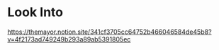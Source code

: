 # Look Into

https://themayor.notion.site/341cf3705cc64752b466046584de45b8?v=4f2173ad749249b293a89ab5391805ec